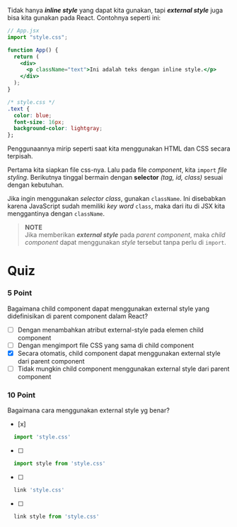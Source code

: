 Tidak hanya _**inline style**_ yang dapat kita gunakan, tapi _**external style**_ juga bisa kita gunakan pada React. Contohnya seperti ini:

```jsx
// App.jsx
import "style.css";

function App() {
  return (
    <div>
      <p className="text">Ini adalah teks dengan inline style.</p>
    </div>
  );
}
```

```css
/* style.css */
.text {
  color: blue;
  font-size: 16px;
  background-color: lightgray;
};
```
Penggunaannya mirip seperti saat kita menggunakan HTML dan CSS secara terpisah.

Pertama kita siapkan file css-nya. Lalu pada file _component_, kita `import` _file styling_. Berikutnya tinggal bermain dengan __selector__ _(tag, id, class)_ sesuai dengan kebutuhan. 

Jika ingin menggunakan _selector class_, gunakan `className`. Ini disebabkan karena JavaScript sudah memiliki _key word_ `class`, maka dari itu di JSX kita menggantinya dengan `className`.

> **NOTE**</br>
> Jika memberikan _**external style**_ pada _parent component_, maka _child component_ dapat menggunakan _style_ tersebut tanpa perlu di `import`.


# Quiz

### 5 Point
Bagaimana child component dapat menggunakan external style yang didefinisikan di parent component dalam React?
- [ ] Dengan menambahkan atribut external-style pada elemen child component
- [ ] Dengan mengimport file CSS yang sama di child component
- [x] Secara otomatis, child component dapat menggunakan external style dari parent component
- [ ] Tidak mungkin child component menggunakan external style dari parent component

### 10 Point
Bagaimana cara menggunakan external style yg benar?
- [x] 
```jsx
  import 'style.css'
```
- [ ] 
```jsx
  import style from 'style.css'
```
- [ ] 
```jsx
  link 'style.css'
```
- [ ]
```jsx
  link style from 'style.css'
```